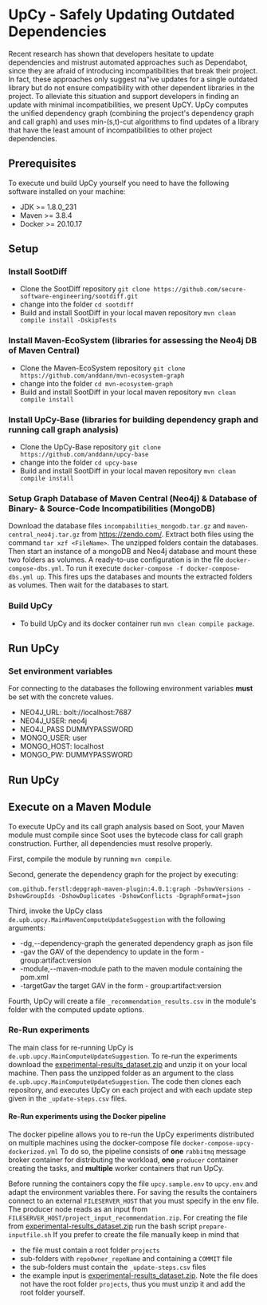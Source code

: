 # UpCy - Safely Updating Outdated Dependencies

Recent research has shown that developers hesitate to update dependencies and mistrust automated approaches such as
Dependabot, since they are afraid of introducing incompatibilities that break their project. In fact, these approaches
only suggest na\"ive updates for a single outdated library but do not ensure compatibility with other dependent
libraries in the project. To alleviate this situation and support developers in finding an update with minimal
incompatibilities, we present UpCY. UpCy computes the unified dependency graph (combining the project's dependency graph
and call graph) and uses min-(s,t)-cut algorithms to find updates of a library that have the least amount of
incompatibilities to other project dependencies.

## Prerequisites
To execute und build UpCy yourself you need to have the following software installed on your machine:
- JDK >= 1.8.0_231
- Maven >= 3.8.4
- Docker >= 20.10.17



## Setup

### Install SootDiff
 - Clone the SootDiff repository `git clone https://github.com/secure-software-engineering/sootdiff.git`
 - change into the folder `cd sootdiff`
 - Build and install SootDiff in your local maven repository `mvn clean compile install -DskipTests`
 

### Install Maven-EcoSystem (libraries for assessing the Neo4j DB of Maven Central)
- Clone the Maven-EcoSystem repository `git clone https://github.com/anddann/mvn-ecosystem-graph`
- change into the folder `cd mvn-ecosystem-graph`
- Build and install SootDiff in your local maven repository `mvn clean compile install`


### Install UpCy-Base (libraries for building dependency graph and running call graph analysis)
- Clone the UpCy-Base repository `git clone https://github.com/anddann/upcy-base`
- change into the folder `cd upcy-base`
- Build and install SootDiff in your local maven repository `mvn clean compile install`

###  Setup Graph Database of Maven Central (Neo4j) & Database of Binary- & Source-Code Incompatibilities (MongoDB)
Download the database files `incompabilities_mongodb.tar.gz` and `maven-central_neo4j.tar.gz` from <https://zendo.com/>.
Extract both files using the command `tar xzf <FileName>`. The unzipped folders contain the databases.
Then start an instance of a mongoDB and Neo4j database and mount these two folders as volumes.
A ready-to-use configuration is in the file `docker-compose-dbs.yml`.
To run it execute `docker-compose -f docker-compose-dbs.yml up`.
This fires ups the databases and mounts the extracted folders as volumes.
Then wait for the databases to start.

### Build UpCy 
- To build UpCy and its docker container run `mvn clean compile package`.


## Run UpCy

### Set environment variables
For connecting to the databases the following environment variables **must** be set with the concrete values.
- NEO4J_URL: bolt://localhost:7687
- NEO4J_USER: neo4j
- NEO4J_PASS DUMMYPASSWORD
- MONGO_USER: user
- MONGO_HOST: localhost
- MONGO_PW: DUMMYPASSWORD


## Run UpCy

## Execute on a Maven Module
To execute UpCy and its call graph analysis based on Soot, your Maven module must compile since Soot uses the bytecode class for call graph construction.
Further, all dependencies must resolve properly.

First, compile the module by running `mvn compile`.

Second, generate the dependency graph for the project by executing:
```
com.github.ferstl:depgraph-maven-plugin:4.0.1:graph -DshowVersions -DshowGroupIds -DshowDuplicates -DshowConflicts -DgraphFormat=json
```

Third, invoke the UpCy class `de.upb.upcy.MainMavenComputeUpdateSuggestion` with the following arguments:
* -dg,--dependency-graph <arg>   the generated dependency graph as json file
* -gav <arg>                     the GAV of the dependency to update in the form - group:artifact:version
* -module,--maven-module <arg>   path to the maven module containing the pom.xml
* -targetGav <arg>               the target GAV in the form - group:artifact:version

Fourth, UpCy will create a file `_recommendation_results.csv` in the module's folder with the computed update options.



### Re-Run experiments
The main class for re-running UpCy is `de.upb.upcy.MainComputeUpdateSuggestion`.
To re-run the experiments download the [experimental-results_dataset.zip](https://zenodo.org/record/7037674#.YxDXFOxBzUY) and unzip it on your local machine.
Then pass the unzipped folder as an argument to the class `de.upb.upcy.MainComputeUpdateSuggestion`.
The code then clones each repository, and executes UpCy on each project and with each update step given in the `_update-steps.csv` files.


#### Re-Run experiments using the Docker pipeline
The docker pipeline allows you to re-run the UpCy experiments distributed on multiple machines using the docker-compose file `docker-compose-upcy-dockerized.yml`
To do so, the pipeline consists of **one** `rabbitmq` message broker container for distributing the workload, **one** `producer` container creating the tasks, and **multiple** worker containers that run UpCy.



Before running the containers copy the file `upcy.sample.env` to `upcy.env` and adapt the environment variables there.
For saving the results the containers connect to an external `FILESERVER_HOST` that you must specify in the env file.
The producer node reads as an input from `FILESERVER_HOST/project_input_recommendation.zip`. 
For creating the file from [experimental-results_dataset.zip](https://zenodo.org/record/7037674#.YxDXFOxBzUY) run the bash script `prepare-inputfile.sh`
If you prefer to create the file manually keep in mind that
 - the file must contain a root folder `projects`
 - sub-folders with `repoOwner_repoName` and containing a `COMMIT` file
 - the sub-folders must contain the `_update-steps.csv` files
 - the example input is [experimental-results_dataset.zip](https://zenodo.org/record/7037674#.YxDXFOxBzUY). Note the file does not have the root folder `projects`, thus you must unzip it and add the root folder yourself.